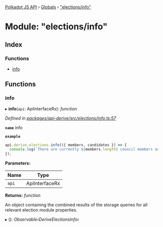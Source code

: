[Polkadot JS API](../README.md) › [Globals](../globals.md) › ["elections/info"](_elections_info_.md)

# Module: "elections/info"

## Index

### Functions

* [info](_elections_info_.md#info)

## Functions

###  info

▸ **info**(`api`: ApiInterfaceRx): *function*

*Defined in [packages/api-derive/src/elections/info.ts:57](https://github.com/polkadot-js/api/blob/34101ec12b/packages/api-derive/src/elections/info.ts#L57)*

**`name`** info

**`example`** 
<BR>

```javascript
api.derive.elections.info(({ members, candidates }) => {
  console.log(`There are currently ${members.length} council members and ${candidates.length} prospective council candidates.`);
});
```

**Parameters:**

Name | Type |
------ | ------ |
`api` | ApiInterfaceRx |

**Returns:** *function*

An object containing the combined results of the storage queries for
all relevant election module properties.

▸ (): *Observable‹DeriveElectionsInfo›*
